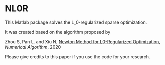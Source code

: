 # NL0R
This Matlab package solves the L_0-regularized sparse optimization. 

It was created based on the algorithm proposed by 

Zhou S, Pan L. and Xiu N, [Newton Method for L0-Regularized Optimization](https://doi.org/10.1007/s11075-021-01085-x), *Numerical Algorithm*, 2020

Please give credits to this paper if you use the code for your research.
